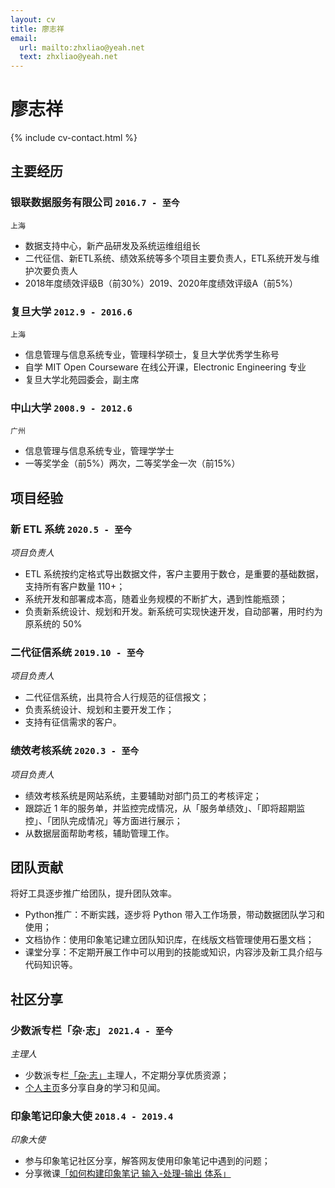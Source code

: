 ```yaml
---
layout: cv
title: 廖志祥
email:
  url: mailto:zhxliao@yeah.net
  text: zhxliao@yeah.net
---
```


# **廖志祥**

<!--
include contact information from the front matter
Supported arguments:
    - homepage: url, text
    - phone
    - email
-->

{% include cv-contact.html %}

## 主要经历

### **银联数据服务有限公司** `2016.7 - 至今`

```
上海
```

- 数据支持中心，新产品研发及系统运维组组长
- 二代征信、新ETL系统、绩效系统等多个项目主要负责人，ETL系统开发与维护次要负责人
- 2018年度绩效评级B（前30%）2019、2020年度绩效评级A（前5%）

### **复旦大学** `2012.9 - 2016.6`

```
上海
```

- 信息管理与信息系统专业，管理科学硕士，复旦大学优秀学生称号
- 自学 MIT Open Courseware 在线公开课，Electronic Engineering 专业
- 复旦大学北苑园委会，副主席

### **中山大学** `2008.9 - 2012.6`

```
广州
```

- 信息管理与信息系统专业，管理学学士
- 一等奖学金（前5%）两次，二等奖学金一次（前15%）

## 项目经验

### **新 ETL 系统** `2020.5 - 至今`

_项目负责人_<br>

- ETL 系统按约定格式导出数据文件，客户主要用于数仓，是重要的基础数据，支持所有客户数量 110+；
- 系统开发和部署成本高，随着业务规模的不断扩大，遇到性能瓶颈；
- 负责新系统设计、规划和开发。新系统可实现快速开发，自动部署，用时约为原系统的 50% 

### **二代征信系统** `2019.10 - 至今`

_项目负责人_<br>

- 二代征信系统，出具符合人行规范的征信报文；
- 负责系统设计、规划和主要开发工作；
- 支持有征信需求的客户。

### **绩效考核系统** `2020.3 - 至今`

_项目负责人_<br>

- 绩效考核系统是网站系统，主要辅助对部门员工的考核评定；
- 跟踪近 1 年的服务单，并监控完成情况，从「服务单绩效」、「即将超期监控」、「团队完成情况」等方面进行展示；
- 从数据层面帮助考核，辅助管理工作。

## 团队贡献

将好工具逐步推广给团队，提升团队效率。

- Python推广：不断实践，逐步将 Python 带入工作场景，带动数据团队学习和使用；
- 文档协作：使用印象笔记建立团队知识库，在线版文档管理使用石墨文档；
- 课堂分享：不定期开展工作中可以用到的技能或知识，内容涉及新工具介绍与代码知识等。

## 社区分享

### **少数派专栏「杂·志」** `2021.4 - 至今`

_主理人_<br>

- 少数派专栏[「杂·志」](https://sspai.com/my/column/249/)主理人，不定期分享优质资源；
- [个人主页](https://sspai.com/u/nl4f4wmf/posts)多分享自身的学习和见闻。

### **印象笔记印象大使** `2018.4 - 2019.4`

_印象大使_<br>

- 参与印象笔记社区分享，解答网友使用印象笔记中遇到的问题；
- 分享微课[「如何构建印象笔记 输入-处理-输出 体系」](https://www.douban.com/link2?url=https%3A%2F%2Fm.weike.fm%2Flecture%2F4763929&vendor=from_people_intro&type=redir&link2key=9768526389)

<!-- ### Footer

Last updated: May 2013 -->
